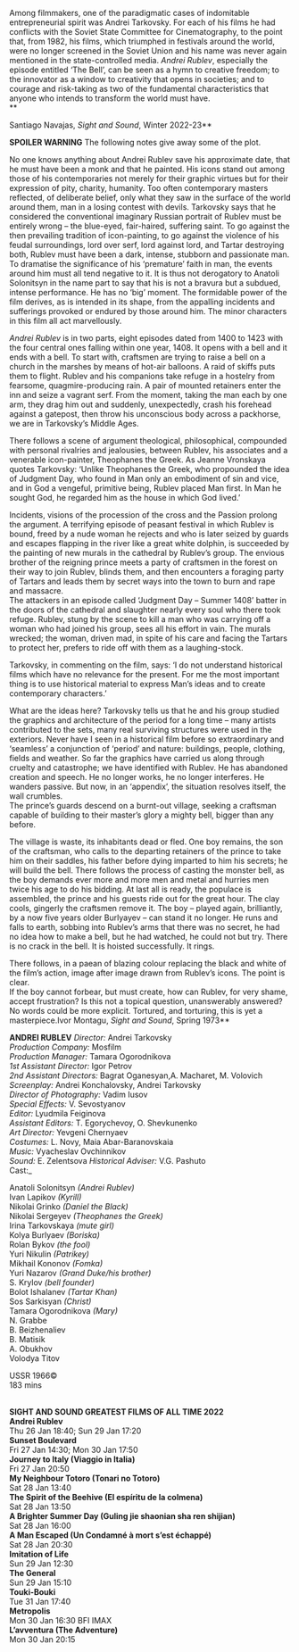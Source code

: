 

Among filmmakers, one of the paradigmatic cases of indomitable entrepreneurial spirit was Andrei Tarkovsky. For each of his films he had conflicts with the Soviet State Committee for Cinematography, to the point that, from 1982, his films, which triumphed in festivals around the world, were no longer screened in the Soviet Union and his name was never again mentioned in the state-controlled media. _Andrei Rublev_, especially the episode entitled ‘The Bell’, can be seen as a hymn to creative freedom; to the innovator as a window to creativity that opens in societies; and to courage and risk-taking as two of the fundamental characteristics that anyone who intends to transform the world must have.  
**

Santiago Navajas, _Sight and Sound_, Winter 2022-23**

**SPOILER WARNING** The following notes give away some of the plot.

No one knows anything about Andrei Rublev save his approximate date, that he must have been a monk and that he painted. His icons stand out among those of his contemporaries not merely for their graphic virtues but for their expression of pity, charity, humanity. Too often contemporary masters reflected, of deliberate belief, only what they saw in the surface of the world around them, man in a losing contest with devils. Tarkovsky says that he considered the conventional imaginary Russian portrait of Rublev must be entirely wrong – the blue-eyed, fair-haired, suffering saint. To go against the then prevailing tradition of icon-painting, to go against the violence of his feudal surroundings, lord over serf, lord against lord, and Tartar destroying both, Rublev must have been a dark, intense, stubborn and passionate man. To dramatise the significance of his ‘premature’ faith in man, the events around him must all tend negative to it. It is thus not derogatory to Anatoli Solonitsyn in the name part to say that his is not a bravura but a subdued, intense performance. He has no ‘big’ moment. The formidable power of the film derives, as is intended in its shape, from the appalling incidents and sufferings provoked or endured by those around him. The minor characters in this film all act marvellously.

_Andrei Rublev_ is in two parts, eight episodes dated from 1400 to 1423 with the four central ones falling within one year, 1408. It opens with a bell and it ends with a bell. To start with, craftsmen are trying to raise a bell on a church in the marshes by means of hot-air balloons. A raid of skiffs puts them to flight. Rublev and his companions take refuge in a hostelry from fearsome, quagmire-producing rain. A pair of mounted retainers enter the inn and seize a vagrant serf. From the moment, taking the man each by one arm, they drag him out and suddenly, unexpectedly, crash his forehead against a gatepost, then throw his unconscious body across a packhorse, we are in Tarkovsky’s Middle Ages.

There follows a scene of argument theological, philosophical, compounded with personal rivalries and jealousies, between Rublev, his associates and a venerable icon-painter, Theophanes the Greek. As Jeanne Vronskaya quotes Tarkovsky: ‘Unlike Theophanes the Greek, who propounded the idea of Judgment Day, who found in Man only an embodiment of sin and vice, and in God a vengeful, primitive being, Rublev placed Man first. In Man he sought God, he regarded him as the house in which God lived.’

Incidents, visions of the procession of the cross and the Passion prolong the argument. A terrifying episode of peasant festival in which Rublev is bound, freed by a nude woman he rejects and who is later seized by guards and escapes flapping in the river like a great white dolphin, is succeeded by the painting of new murals in the cathedral by Rublev’s group. The envious brother of the reigning prince meets a party of craftsmen in the forest on their way to join Rublev, blinds them, and then encounters a foraging party of Tartars and leads them by secret ways into the town to burn and rape and massacre.  
The attackers in an episode called ‘Judgment Day – Summer 1408’ batter in the doors of the cathedral and slaughter nearly every soul who there took refuge. Rublev, stung by the scene to kill a man who was carrying off a woman who had joined his group, sees all his effort in vain. The murals wrecked; the woman, driven mad, in spite of his care and facing the Tartars to protect her, prefers to ride off with them as a laughing-stock.

Tarkovsky, in commenting on the film, says: ‘I do not understand historical films which have no relevance for the present. For me the most important  
thing is to use historical material to express Man’s ideas and to create contemporary characters.’

What are the ideas here? Tarkovsky tells us that he and his group studied the graphics and architecture of the period for a long time – many artists contributed to the sets, many real surviving structures were used in the exteriors. Never have I seen in a historical film before so extraordinary and ‘seamless’ a conjunction of ‘period’ and nature: buildings, people, clothing, fields and weather. So far the graphics have carried us along through cruelty and catastrophe; we have identified with Rublev. He has abandoned creation and speech. He no longer works, he no longer interferes. He wanders passive. But now, in an ‘appendix’, the situation resolves itself, the wall crumbles.  
The prince’s guards descend on a burnt-out village, seeking a craftsman capable of building to their master’s glory a mighty bell, bigger than any before.

The village is waste, its inhabitants dead or fled. One boy remains, the son of the craftsman, who calls to the departing retainers of the prince to take him on their saddles, his father before dying imparted to him his secrets; he will build the bell. There follows the process of casting the monster bell, as the boy demands ever more and more men and metal and hurries men twice his age to do his bidding. At last all is ready, the populace is assembled, the prince and his guests ride out for the great hour. The clay cools, gingerly the craftsmen remove it. The boy – played again, brilliantly, by a now five years older Burlyayev – can stand it no longer. He runs and falls to earth, sobbing into Rublev’s arms that there was no secret, he had no idea how to make a bell, but he had watched, he could not but try. There is no crack in the bell. It is hoisted successfully. It rings.

There follows, in a paean of blazing colour replacing the black and white of the film’s action, image after image drawn from Rublev’s icons. The point is clear.  
If the boy cannot forbear, but must create, how can Rublev, for very shame, accept frustration? Is this not a topical question, unanswerably answered? No words could be more explicit. Tortured, and torturing, this is yet a masterpiece.Ivor Montagu, _Sight and Sound_, Spring 1973**<r><br>

**ANDREI RUBLEV**
_Director:_ Andrei Tarkovsky  
_Production Company:_ Mosfilm  
_Production Manager:_ Tamara Ogorodnikova  
_1st Assistant Director:_ Igor Petrov  
_2nd Assistant Directors:_ Bagrat Oganesyan,A. Macharet, M. Volovich  
_Screenplay:_ Andrei Konchalovsky,  Andrei Tarkovsky  
_Director of Photography:_ Vadim Iusov  
_Special Effects:_ V. Sevostyanov  
_Editor:_ Lyudmila Feiginova  
_Assistant Editors:_ T. Egorychevoy, O. Shevkunenko  
_Art Director:_ Yevgeni Chernyaev  
_Costumes:_ L. Novy, Maia Abar-Baranovskaia  
_Music:_ Vyacheslav Ovchinnikov  
_Sound:_ E. Zelentsova
_Historical Adviser:_ V.G. Pashuto  
Cast:_
 
Anatoli Solonitsyn _(Andrei Rublev)_  
Ivan Lapikov _(Kyrill)_  
Nikolai Grinko _(Daniel the Black)_  
Nikolai Sergeyev _(Theophanes the Greek)_  
Irina Tarkovskaya _(mute girl)_  
Kolya Burlyaev _(Boriska)_  
Rolan Bykov _(the fool)_  
Yuri Nikulin _(Patrikey)_  
Mikhail Kononov _(Fomka)_  
Yuri Nazarov _(Grand Duke/his brother)_  
S. Krylov _(bell founder)_  
Bolot Ishalanev _(Tartar Khan)_  
Sos Sarkisyan _(Christ)_  
Tamara Ogorodnikova _(Mary)_  
N. Grabbe  
B. Beizhenaliev  
B. Matisik  
A. Obukhov  
Volodya Titov  

USSR 1966©  
183 mins
<br><br>

**SIGHT AND SOUND GREATEST FILMS OF ALL TIME 2022**<br>
**Andrei Rublev**<br>
Thu 26 Jan 18:40; Sun 29 Jan 17:20<br>
**Sunset Boulevard**<br>
Fri 27 Jan 14:30; Mon 30 Jan 17:50<br>
**Journey to Italy (Viaggio in Italia)**<br>
Fri 27 Jan 20:50<br>
**My Neighbour Totoro (Tonari no Totoro)**<br>
Sat 28 Jan 13:40<br>
**The Spirit of the Beehive  (El espíritu de la colmena)**<br>
Sat 28 Jan 13:50<br>
**A Brighter Summer Day (Guling jie shaonian sha ren shijian)**<br>
Sat 28 Jan 16:00<br>
**A Man Escaped  (Un Condamné à mort s’est échappé)**<br>
Sat 28 Jan 20:30<br>
**Imitation of Life**<br>
Sun 29 Jan 12:30<br>
**The General**<br>
Sun 29 Jan 15:10<br>
**Touki-Bouki**<br>
Tue 31 Jan 17:40<br>
**Metropolis**<br>
Mon 30 Jan 16:30 BFI IMAX<br>
**L’avventura (The Adventure)**<br>
Mon 30 Jan 20:15<br>
<br>


<!--stackedit_data:
eyJoaXN0b3J5IjpbMTQ0NjE1MTQ5OSw1MDM4OTU0MzUsMzg2Mz
g2OTA4XX0=
-->